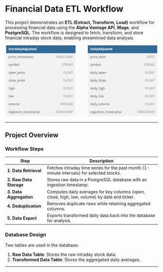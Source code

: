 # Financial Data ETL Workflow

This project demonstrates an **ETL (Extract, Transform, Load)** workflow for processing financial data using the **Alpha Vantage API**, **Mage**, and **PostgreSQL**. The workflow is designed to fetch, transform, and store financial intraday stock data, enabling streamlined data analysis.

![ERD](images/IntradayERD.png)

---

## Project Overview

### Workflow Steps
| **Step**                | **Description**                                                                              |
|-------------------------|----------------------------------------------------------------------------------------------|
| **1. Data Retrieval**   | Fetches intraday time series for the past month (1-minute intervals) for selected stocks.    |
| **2. Raw Data Storage** | Stores raw data in a PostgreSQL database with an ingestion timestamp.                        |
| **3. Data Aggregation** | Computes daily averages for key columns (open, close, high, low, volume) by date and ticker. |
| **4. Deduplication**    | Removes duplicate rows while retaining aggregated columns.                                   |
| **5. Data Export**      | Exports transformed daily data back into the database for analysis.                          |

### Database Design
Two tables are used in the database:
1. **Raw Data Table**: Stores the raw intraday stock data.
2. **Transformed Data Table**: Stores the aggregated daily averages.

---